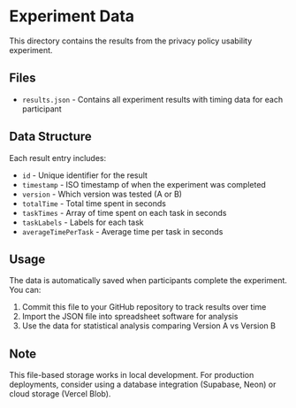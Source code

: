 # Experiment Data

This directory contains the results from the privacy policy usability experiment.

## Files

- `results.json` - Contains all experiment results with timing data for each participant

## Data Structure

Each result entry includes:
- `id` - Unique identifier for the result
- `timestamp` - ISO timestamp of when the experiment was completed
- `version` - Which version was tested (A or B)
- `totalTime` - Total time spent in seconds
- `taskTimes` - Array of time spent on each task in seconds
- `taskLabels` - Labels for each task
- `averageTimePerTask` - Average time per task in seconds

## Usage

The data is automatically saved when participants complete the experiment. You can:
1. Commit this file to your GitHub repository to track results over time
2. Import the JSON file into spreadsheet software for analysis
3. Use the data for statistical analysis comparing Version A vs Version B

## Note

This file-based storage works in local development. For production deployments, consider using a database integration (Supabase, Neon) or cloud storage (Vercel Blob).
